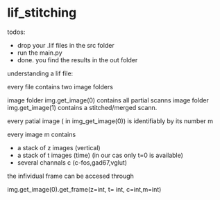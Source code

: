 # lif_stitching

todos:
- drop your .lif files in the src folder
- run the main.py
- done. you find the results in the out folder




understanding a lif file:


every file contains two image folders

image folder img.get_image(0) contains all partial scanns
image folder img.get_image(1) contains a stitched/merged scann.


every patial image ( in img_get_image(0)) is identifiably by its number m

every image m contains 
- a stack of z images (vertical)
- a stack of t images (time) (in our cas only t=0 is available)
- several channals c (c-fos,gad67,vglut)

the infividual frame can be accesed through 

img.get_image(0).get_frame(z=int, t= int, c=int,m=int)
